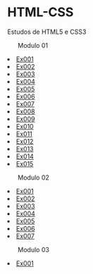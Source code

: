 # HTML-CSS
 Estudos de HTML5 e CSS3


<ul>Modulo 01</ul>
   <li><a href="modulo01/ex001/index.html">Ex001</a></li>
   <li><a href="modulo01/ex002/index.html">Ex002</a></li>
   <li><a href="modulo01/ex003/index.html">Ex003</a></li>
   <li><a href="modulo01/ex004/index.html">Ex004</a></li>
   <li><a href="modulo01/ex005/index.html">Ex005</a></li>
   <li><a href="modulo01/ex006/html4.html">Ex006</a></li>
   <li><a href="modulo01/ex007/index.html">Ex007</a></li>
   <li><a href="modulo01/ex008/index.html">Ex008</a></li>
   <li><a href="modulo01/ex009/index.html">Ex009</a></li>
   <li><a href="modulo01/ex010/index.html">Ex010</a></li>
   <li><a href="modulo01/ex011/index.html">Ex011</a></li>
   <li><a href="modulo01/ex012/index.html">Ex012</a></li>
   <li><a href="modulo01/ex013/index.html">Ex013</a></li>
   <li><a href="modulo01/ex014/index.html">Ex014</a></li>
   <li><a href="modulo01/ex015/index.html">Ex015</a></li>

<ul>Modulo 02</ul>
   <li><a href="modulo02/ex001/cor01.html">Ex001</a></li> 
   <li><a href="modulo02/ex002/fontes.html">Ex002</a></li>
   <li><a href="modulo02/ex003/fonte01.html">Ex003</a></li>
   <li><a href="modulo02/ex004/seletor01.html">Ex004</a></li>
   <li><a href="modulo02/ex005/index.html">Ex005</a></li>
   <li><a href="modulo02/ex006/caixa01.html">Ex006</a></li>
   <li><a href="modulo02/ex007/android.html">Ex007</a></li>

<ul>Modulo 03</ul>
   <li><a href="modulo03/ex001/fundo01.html">Ex001</a></li>


